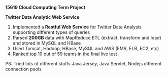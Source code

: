 **15619 Cloud Computing Term Project**

**Twitter Data Analytic Web Service**

1. Implemented a **Restful Web Service** for Twitter Data Analysis supporting different types of queries
2. Parsed **200GB** data with MapReduce ETL (extract, transform and load) and stored in MySQL and HBase
3. Used Tomcat, Hadoop, HBase, MySQL and AWS (EMR, ELB, EC2, etc)
4. Ranked top 10 out of 59 teams in the final live test

PS:
Tried lots of different stuffs
      Java Jersey, Java Servlet, Nodejs
      different connection pools
